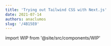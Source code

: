 ```yaml
---
title: 'Trying out Tailwind CSS with Next.js'
date: 2021-07-14
authors: anaclumos
slug: '/4B15E0'
---
```


import WIP from '@site/src/components/WIP'

<WIP state="translating" />
